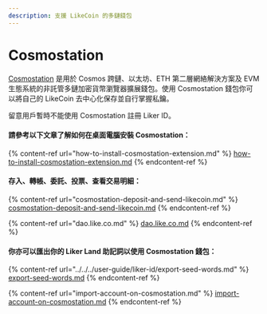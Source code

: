 ```yaml
---
description: 支援 LikeCoin 的多鏈錢包
---
```


# Cosmostation

[Cosmostation](https://www.cosmostation.io/) 是用於 Cosmos 跨鏈、以太坊、ETH 第二層網絡解決方案及 EVM 生態系統的非託管多鏈加密貨幣瀏覽器擴展錢包。使用 Cosmostation 錢包你可以將自己的 LikeCoin 去中心化保存並自行掌握私鑰。

留意用戶暫時不能使用 Cosmostation 註冊 Liker ID。

#### 請參考以下文章了解如何在桌面電腦安裝 Cosmostation：

{% content-ref url="how-to-install-cosmostation-extension.md" %}
[how-to-install-cosmostation-extension.md](how-to-install-cosmostation-extension.md)
{% endcontent-ref %}

#### 存入、轉帳、委託、投票、查看交易明細：

{% content-ref url="cosmostation-deposit-and-send-likecoin.md" %}
[cosmostation-deposit-and-send-likecoin.md](cosmostation-deposit-and-send-likecoin.md)
{% endcontent-ref %}

{% content-ref url="dao.like.co.md" %}
[dao.like.co.md](dao.like.co.md)
{% endcontent-ref %}

#### 你亦可以匯出你的 Liker Land 助記詞以使用 Cosmostation 錢包：

{% content-ref url="../../../user-guide/liker-id/export-seed-words.md" %}
[export-seed-words.md](../../../user-guide/liker-id/export-seed-words.md)
{% endcontent-ref %}

{% content-ref url="import-account-on-cosmostation.md" %}
[import-account-on-cosmostation.md](import-account-on-cosmostation.md)
{% endcontent-ref %}
